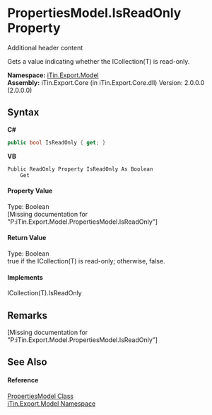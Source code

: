 # PropertiesModel.IsReadOnly Property 
Additional header content 

Gets a value indicating whether the ICollection(T) is read-only.

**Namespace:**&nbsp;<a href="N_iTin_Export_Model">iTin.Export.Model</a><br />**Assembly:**&nbsp;iTin.Export.Core (in iTin.Export.Core.dll) Version: 2.0.0.0 (2.0.0.0)

## Syntax

**C#**<br />
``` C#
public bool IsReadOnly { get; }
```

**VB**<br />
``` VB
Public ReadOnly Property IsReadOnly As Boolean
	Get
```


#### Property Value
Type: Boolean<br />\[Missing <value> documentation for "P:iTin.Export.Model.PropertiesModel.IsReadOnly"\]

#### Return Value
Type: Boolean<br />true if the ICollection(T) is read-only; otherwise, false.

#### Implements
ICollection(T).IsReadOnly<br />

## Remarks
\[Missing <remarks> documentation for "P:iTin.Export.Model.PropertiesModel.IsReadOnly"\]

## See Also


#### Reference
<a href="T_iTin_Export_Model_PropertiesModel">PropertiesModel Class</a><br /><a href="N_iTin_Export_Model">iTin.Export.Model Namespace</a><br />